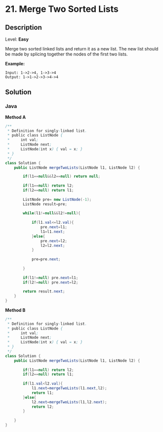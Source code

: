 # 21. Merge Two Sorted Lists

## Description  

Level: **Easy**

Merge two sorted linked lists and return it as a new list. The new list should be made by splicing together the nodes of the first two lists.

**Example:**

```
Input: 1->2->4, 1->3->4
Output: 1->1->2->3->4->4
```

## Solution

### Java

**Method A**

```java
/**
 * Definition for singly-linked list.
 * public class ListNode {
 *     int val;
 *     ListNode next;
 *     ListNode(int x) { val = x; }
 * }
 */
class Solution {
    public ListNode mergeTwoLists(ListNode l1, ListNode l2) {

        if(l1==null&&l2==null) return null;
        
        if(l1==null) return l2;
        if(l2==null) return l1;
        
        ListNode pre= new ListNode(-1);
        ListNode result=pre;
        
        while(l1!=null&&l2!=null){
            
            if(l1.val<=l2.val){
                pre.next=l1;
                l1=l1.next;
            }else{
                pre.next=l2;
                l2=l2.next;
            }
            
            pre=pre.next;
            
        }
        
        if(l1!=null) pre.next=l1;
        if(l2!=null) pre.next=l2;
        
        return result.next;
    }
}
```

**Method B**

```java
/**
 * Definition for singly-linked list.
 * public class ListNode {
 *     int val;
 *     ListNode next;
 *     ListNode(int x) { val = x; }
 * }
 */
class Solution {
    public ListNode mergeTwoLists(ListNode l1, ListNode l2) {
        
        if(l1==null) return l2;
        if(l2==null) return l1;
        
        if(l1.val<l2.val){
            l1.next=mergeTwoLists(l1.next,l2);
            return l1;
        }else{
            l2.next=mergeTwoLists(l1,l2.next);
            return l2;
        }
        
    }
}
```